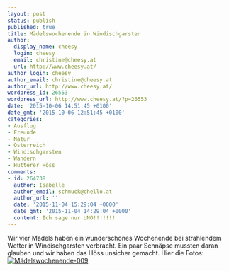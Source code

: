 ```yaml
---
layout: post
status: publish
published: true
title: Mädelswochenende in Windischgarsten
author:
  display_name: cheesy
  login: cheesy
  email: christine@cheesy.at
  url: http://www.cheesy.at/
author_login: cheesy
author_email: christine@cheesy.at
author_url: http://www.cheesy.at/
wordpress_id: 26553
wordpress_url: http://www.cheesy.at/?p=26553
date: '2015-10-06 14:51:45 +0100'
date_gmt: '2015-10-06 12:51:45 +0100'
categories:
- Ausflug
- Freunde
- Natur
- Österreich
- Windischgarsten
- Wandern
- Hutterer Höss
comments:
- id: 264738
  author: Isabelle
  author_email: schmuck@chello.at
  author_url: ''
  date: '2015-11-04 15:29:04 +0000'
  date_gmt: '2015-11-04 14:29:04 +0000'
  content: Ich sage nur UNO!!!!!!!
---
```

Wir vier Mädels haben ein wunderschönes Wochenende bei strahlendem Wetter in Windischgarsten verbracht. Ein paar Schnäpse mussten daran glauben und wir haben das Höss unsicher gemacht.
Hier die Fotos:
[![Mädelswochenende-009](http://www.cheesy.at/wp-content/uploads/Mädelswochenende-009.jpg)](http://www.cheesy.at/fotos/ausfluege/windischgarsten-wochenende/)
